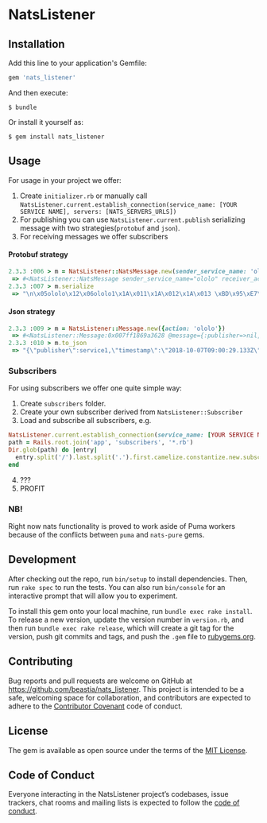 # NatsListener

## Installation

Add this line to your application's Gemfile:

```ruby
gem 'nats_listener'
```

And then execute:

    $ bundle

Or install it yourself as:

    $ gem install nats_listener

## Usage

For usage in your project we offer:

1. Create `initializer.rb` or manually call `NatsListener.current.establish_connection(service_name: [YOUR SERVICE NAME], servers: [NATS_SERVERS_URLS])`
2. For publishing you can use `NatsListener.current.publish` serializing message with two strategies(`protobuf` and `json`).
3. For receiving messages we offer subscribers

#### Protobuf strategy
```ruby
2.3.3 :006 > m = NatsListener::NatsMessage.new(sender_service_name: 'ololo', receiver_action_name: 'ololo1', receiver_action_parameters:[1,2,3].map(&:to_s), message_timestamp: Time.now.utc.to_i, transaction_id: 'unique')
 => #<NatsListener::NatsMessage sender_service_name="ololo" receiver_action_name="ololo1" receiver_action_parameters=["1", "2", "3"] message_timestamp=1538902717 transaction_id="unique"> 
2.3.3 :007 > m.serialize
 => "\n\x05ololo\x12\x06ololo1\x1A\x011\x1A\x012\x1A\x013 \xBD\x95\xE7\xDD\x05*\x06unique" 
```

#### Json strategy

```ruby
2.3.3 :009 > m = NatsListener::Message.new({action: 'ololo'})
 => #<NatsListener::Message:0x007ff1869a3628 @message={:publisher=>nil, :timestamp=>2018-10-07 09:00:29 UTC, :message_id=>"7dfc4de9-d920-4cc1-8cfe-5e85f7fb855d", :data=>{:action=>"ololo"}}> 
2.3.3 :010 > m.to_json
 => "{\"publisher\":service1,\"timestamp\":\"2018-10-07T09:00:29.133Z\",\"message_id\":\"7dfc4de9-d920-4cc1-8cfe-5e85f7fb855d\",\"data\":{\"action\":\"ololo\"}}" 
```

### Subscribers

For using subscribers we offer one quite simple way:
1. Create `subscribers` folder.
2. Create your own subscriber derived from `NatsListener::Subscriber` 
3. Load and subscribe all subscribers, e.g.
```ruby
NatsListener.current.establish_connection(service_name: [YOUR SERVICE NAME], servers: [NATS_SERVERS_URLS])
path = Rails.root.join('app', 'subscribers', '*.rb')
Dir.glob(path) do |entry|
  entry.split('/').last.split('.').first.camelize.constantize.new.subscribe
end
```
4. ???
5. PROFIT

### NB!
Right now nats functionality is proved to work aside of Puma workers because of the conflicts between `puma` and `nats-pure` gems.





## Development

After checking out the repo, run `bin/setup` to install dependencies. Then, run `rake spec` to run the tests. You can also run `bin/console` for an interactive prompt that will allow you to experiment.

To install this gem onto your local machine, run `bundle exec rake install`. To release a new version, update the version number in `version.rb`, and then run `bundle exec rake release`, which will create a git tag for the version, push git commits and tags, and push the `.gem` file to [rubygems.org](https://rubygems.org).

## Contributing

Bug reports and pull requests are welcome on GitHub at https://github.com/beastia/nats_listener. This project is intended to be a safe, welcoming space for collaboration, and contributors are expected to adhere to the [Contributor Covenant](http://contributor-covenant.org) code of conduct.

## License

The gem is available as open source under the terms of the [MIT License](https://opensource.org/licenses/MIT).

## Code of Conduct

Everyone interacting in the NatsListener project’s codebases, issue trackers, chat rooms and mailing lists is expected to follow the [code of conduct](https://github.com/beastia/nats_listener/blob/master/CODE_OF_CONDUCT.md).
